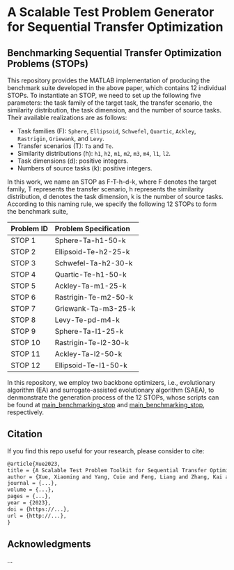 # A Scalable Test Problem Generator for Sequential Transfer Optimization

## Benchmarking Sequential Transfer Optimization Problems (STOPs)

This repository provides the MATLAB implementation of producing the benchmark suite developed in the above paper, which contains 12 individual STOPs. To instantiate an STOP, we need to set up the following five parameters: the task family of the target task, the transfer scenario, the similarity distribution, the task dimension, and the number of source tasks. Their available realizations are as follows:

* Task families (F): `Sphere`, `Ellipsoid`, `Schwefel`, `Quartic`, `Ackley`, `Rastrigin`, `Griewank`, and `Levy`.
* Transfer scenarios (T): `Ta` and `Te`.
* Similarity distributions (h): `h1`, `h2`, `m1`, `m2`, `m3`, `m4`, `l1`, `l2`.
* Task dimensions (d): positive integers.
* Numbers of source tasks (k): positive integers.

In this work, we name an STOP as F-T-h-d-k, where F denotes the target family, T represents the transfer scenario, h represents the similarity distribution, d denotes the task dimension, k is the number of source tasks. According to this naming rule, we specify the following 12 STOPs to form the benchmark suite,


|Problem ID|Problem Specification|
|:-|:-|
|STOP 1|Sphere-Ta-h1-50-k|
|STOP 2|Ellipsoid-Te-h2-25-k|
|STOP 3|Schwefel-Ta-h2-30-k|
|STOP 4|Quartic-Te-h1-50-k|
|STOP 5|Ackley-Ta-m1-25-k|
|STOP 6|Rastrigin-Te-m2-50-k|
|STOP 7|Griewank-Ta-m3-25-k|
|STOP 8|Levy-Te-pd-m4-k|
|STOP 9|Sphere-Ta-l1-25-k|
|STOP 10|Rastrigin-Te-l2-30-k|
|STOP 11|Ackley-Ta-l2-50-k|
|STOP 12|Ellipsoid-Te-l1-50-k|

In this repository, we employ two backbone optimizers, i.e., evolutionary algorithm (EA) and surrogate-assisted evolutionary algorithm (SAEA), to denmonstrate the generation process of the 12 STOPs, whose scripts can be found at [main_benchmarking_stop](https://github.com/XmingHsueh/STOP/blob/main/main_benchmarking_stop.m) and [main_benchmarking_stop](https://github.com/XmingHsueh/STOP/blob/main/main_benchmarking_stop.m), respectively.

## Citation

If you find this repo useful for your research, please consider to cite:
```latex
@article{Xue2023,
title = {A Scalable Test Problem Toolkit for Sequential Transfer Optimization},
author = {Xue, Xiaoming and Yang, Cuie and Feng, Liang and Zhang, Kai and Song, Linqi and Tan, Kay Chen}
journal = {...},
volume = {...},
pages = {...},
year = {2023},
doi = {https://...},
url = {http://...},
}
```

## Acknowledgments

...

